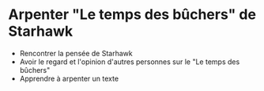 # Arpenter "Le temps des bûchers" de Starhawk

* Rencontrer la pensée de Starhawk
* Avoir le regard et l'opinion d'autres personnes sur le "Le temps des bûchers"
* Apprendre à arpenter un texte

